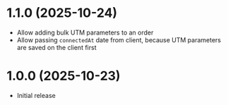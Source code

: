 # 1.1.0 (2025-10-24)

- Allow adding bulk UTM parameters to an order
- Allow passing `connectedAt` date from client, because UTM parameters are saved on the client first

# 1.0.0 (2025-10-23)

- Initial release
